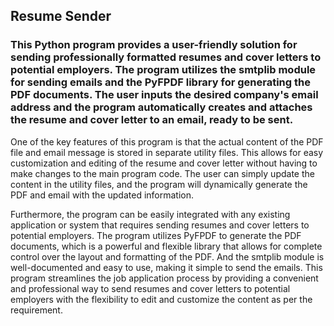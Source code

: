 ## Resume Sender
### This Python program provides a user-friendly solution for sending professionally formatted resumes and cover letters to potential employers. The program utilizes the smtplib module for sending emails and the PyFPDF library for generating the PDF documents. The user inputs the desired company's email address and the program automatically creates and attaches the resume and cover letter to an email, ready to be sent.

One of the key features of this program is that the actual content of the PDF file and email message is stored in separate utility files. This allows for easy customization and editing of the resume and cover letter without having to make changes to the main program code. The user can simply update the content in the utility files, and the program will dynamically generate the PDF and email with the updated information.

Furthermore, the program can be easily integrated with any existing application or system that requires sending resumes and cover letters to potential employers. The program utilizes PyFPDF to generate the PDF documents, which is a powerful and flexible library that allows for complete control over the layout and formatting of the PDF. And the smtplib module is well-documented and easy to use, making it simple to send the emails. This program streamlines the job application process by providing a convenient and professional way to send resumes and cover letters to potential employers with the flexibility to edit and customize the content as per the requirement.